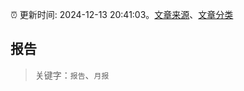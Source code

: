 :alarm_clock: 更新时间: 2024-12-13 20:41:03。[文章来源](/README.md)、[文章分类](/TAGS.md)

## 报告


> 关键字：`报告`、`月报`



